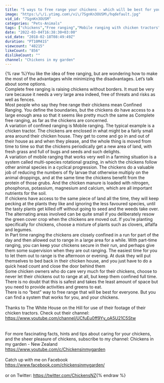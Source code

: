 ```yaml
---
title: "5 ways to free range your chickens - which will be best for you?"
image: "https:\/\/i.ytimg.com\/vi\/7SgnKn3OUSM\/hqdefault.jpg"
vid_id: "7SgnKn3OUSM"
categories: "Pets-Animals"
tags: ["chickens","Free ranging","Mobile ranging with chicken tractors"]
date: "2022-03-04T16:38:30+03:00"
vid_date: "2018-02-18T08:49:49Z"
duration: "PT10M41S"
viewcount: "48215"
likeCount: "856"
dislikeCount: ""
channel: "Chickens in my garden"
---
```

{% raw %}You like the idea of free ranging, but are wondering how to make the most of the advantages while minimizing the disadvantages. Let’s talk about some options.<br />Complete free ranging is raising chickens without borders. It must be very rare because it needs a very large area indeed, free of threats and risks as well as fences.<br />Most people who say they free range their chickens mean Confined Ranging. You define the boundaries, but the chickens do have access to a large enough area so that it seems like pretty much the same as Complete free ranging, as far as the chickens are concerned. <br />A variation of confined ranging is Mobile ranging. The typical example is a chicken tractor. The chickens are enclosed in what might be a fairly small area around their chicken house. They get to come and go in and out of their house as and when they please, and the whole thing is moved from time to time so that the chickens periodically get a new area of land, with fresh grass and full of bugs and seeds and such delights. <br />A variation of mobile ranging that works very well in a farming situation is a system called multi-species rotational grazing, in which the chickens follow other animal species in a cyclical progression. The chickens do a valuable job of reducing the numbers of fly larvae that otherwise multiply on the animal droppings, and at the same time the chickens benefit from the protein of those grubs. And the chicken manure is loaded with nitrogen, phosphorus, potassium, magnesium and calcium, which are all important nutrients for the soil.<br />If chickens have access to the same piece of land all the time, they will keep pecking at the plants they like and ignoring the less favoured species, until the tasty plants get killed off without going to seed and the weeds take over. The alternating areas involved can be quite small if you deliberately resow the green cover crop when the chickens are moved out. If you’re planting specifically for chickens, choose a mixture of plants such as clovers, alfalfa and legumes.<br />In Part time ranging the chickens are closely confined in a run for part of the day and then allowed out to range in a large area for a while. With part-time ranging, you can keep your chickens secure in their run, and perhaps give them some supervision when they are out ranging. The easiest time for you to let them out to range is the afternoon or evening.  At dusk they will put themselves to bed back in their chicken house, and you just have to do a quick head count and close the door behind them<br />Some chicken owners who do care very much for their chickens, choose to never let their chickens out to range at all, but keep them confined full time. There is no doubt that this is safest and takes the least amount of space but you need to provide activities and greens to eat.<br />There is no “best” way to free range that will be best for everyone. But you can find a system that works for you, and your chickens.<br /><br />Thanks to The White House on the Hill for use of their footage of their chicken tractors. Check out their channel: <a rel="nofollow" target="blank" href="https://www.youtube.com/channel/UCfuEu0ff9Yy_oA5U21C5Stw">https://www.youtube.com/channel/UCfuEu0ff9Yy_oA5U21C5Stw</a><br /><br /><br />For more fascinating facts, hints and tips about caring for your chickens, and the sheer pleasure of chickens, subscribe to my channel: Chickens in my garden - New Zealand<br /><a rel="nofollow" target="blank" href="https://www.youtube.com/c/Chickensinmygarden">https://www.youtube.com/c/Chickensinmygarden</a><br /><br />Catch up with me on Facebook <a rel="nofollow" target="blank" href="https://www.facebook.com/chickensinmygarden/">https://www.facebook.com/chickensinmygarden/</a><br /><br />or on Twitter: <a rel="nofollow" target="blank" href="https://twitter.com/ChickensNZ">https://twitter.com/ChickensNZ</a>{% endraw %}
